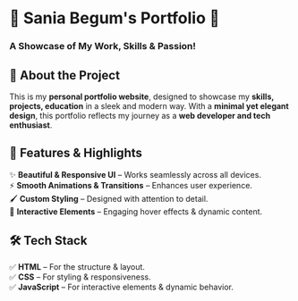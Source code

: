
# **🌟 Sania Begum's Portfolio** 🌟  
### **A Showcase of My Work, Skills & Passion!**  


## **📌 About the Project**  
This is my **personal portfolio website**, designed to showcase my **skills, projects, education** in a sleek and modern way. With a **minimal yet elegant design**, this portfolio reflects my journey as a **web developer and tech enthusiast**.  

## **🎨 Features & Highlights**  
✨ **Beautiful & Responsive UI** – Works seamlessly across all devices.  
⚡ **Smooth Animations & Transitions** – Enhances user experience.  
🖌️ **Custom Styling** – Designed with attention to detail.  
🚀 **Interactive Elements** – Engaging hover effects & dynamic content.  

## **🛠️ Tech Stack**  
✅ **HTML** – For the structure & layout.  
✅ **CSS** – For styling & responsiveness.  
✅ **JavaScript** – For interactive elements & dynamic behavior.  

